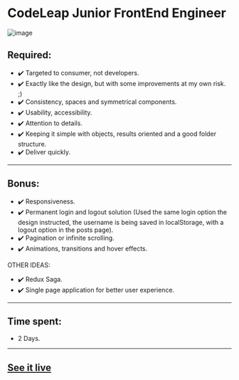 # CodeLeap Junior FrontEnd Engineer

![image](https://github.com/ikarofelix/CodeLeap-Junior-Test/assets/117465215/7ca5ebd1-441c-46f1-86f7-0f1b2a771cbc)

## Required:

- ✔️ Targeted to consumer, not developers.
- ✔️ Exactly like the design, but with some improvements at my own risk. ;)
- ✔️ Consistency, spaces and symmetrical components.
- ✔️ Usability, accessibility.
- ✔️ Attention to details.
- ✔️ Keeping it simple with objects, results oriented and a good folder structure.
- ✔️ Deliver quickly.

---

## Bonus:

- ✔️ Responsiveness.
- ✔️ Permanent login and logout solution (Used the same login option the design instructed, the username is being saved in localStorage, with a logout option in the posts page).
- ✔️ Pagination or infinite scrolling.
- ✔️ Animations, transitions and hover effects.

OTHER IDEAS:

- ✔️ Redux Saga.
- ✔️ Single page application for better user experience.

---

## Time spent:

- 2 Days.

---

## [See it live](https://codeleap-junior-ikarofelix.netlify.app/)

